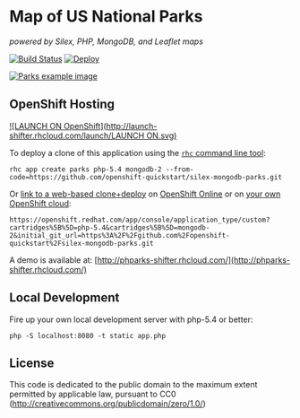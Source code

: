 # Map of US National Parks
*powered by Silex, PHP, MongoDB, and Leaflet maps*

[![Build Status](http://img.shields.io/jenkins/s/https/build-shifter.rhcloud.com/phparks-build.svg)](https://build-shifter.rhcloud.com/job/phparks-build/) [![Deploy](https://img.shields.io/badge/Launch_on-OpenShift-brightgreen.svg)](https://openshift.redhat.com/app/console/application_type/custom?&cartridges[]=php-5&cartridges[]=mongodb-2&initial_git_url=https://github.com/ryanj/silex-mongodb-parks&name=phparks)

[![Parks example image](https://blog.openshift.com/wp-content/uploads/imported/national_parks_app.png)](http://phparks-shifter.rhcloud.com)

## OpenShift Hosting

[![LAUNCH ON OpenShift](http://launch-shifter.rhcloud.com/launch/LAUNCH ON.svg)](https://openshift.redhat.com/app/console/application_type/custom?&cartridges[]=php-5&cartridges[]=mongodb-2&initial_git_url=https://github.com/ryanj/silex-mongodb-parks&name=phparks)

To deploy a clone of this application using the [`rhc` command line tool](http://rubygems.org/gems/rhc):

    rhc app create parks php-5.4 mongodb-2 --from-code=https://github.com/openshift-quickstart/silex-mongodb-parks.git
    
Or [link to a web-based clone+deploy](https://openshift.redhat.com/app/console/application_type/custom?cartridges%5B%5D=php-5.4&cartridges%5B%5D=mongodb-2&initial_git_url=https%3A%2F%2Fgithub.com%2Fopenshift-quickstart%2Fsilex-mongodb-parks.git) on [OpenShift Online](http://OpenShift.com) or on [your own OpenShift cloud](http://openshift.github.io): 

    https://openshift.redhat.com/app/console/application_type/custom?cartridges%5B%5D=php-5.4&cartridges%5B%5D=mongodb-2&initial_git_url=https%3A%2F%2Fgithub.com%2Fopenshift-quickstart%2Fsilex-mongodb-parks.git

A demo is available at: [http://phparks-shifter.rhcloud.com/](http://phparks-shifter.rhcloud.com/)

## Local Development

Fire up your own local development server with php-5.4 or better:

    php -S localhost:8080 -t static app.php 

## License
This code is dedicated to the public domain to the maximum extent permitted by applicable law, pursuant to CC0 (http://creativecommons.org/publicdomain/zero/1.0/)
